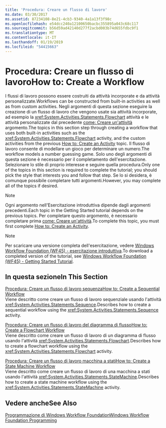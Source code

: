 ```yaml
---
title: 'Procedura: Creare un flusso di lavoro'
ms.date: 03/30/2017
ms.assetid: 87234108-8e21-4cb3-9340-4a1a13f3f98c
ms.openlocfilehash: e54dcc240a12100650bacbc355895a043c68c117
ms.sourcegitcommit: b56d59ad42140d277f2acbd003b74d655fdbc9f1
ms.translationtype: MT
ms.contentlocale: it-IT
ms.lasthandoff: 01/19/2019
ms.locfileid: "54415663"
---
```

# <a name="how-to-create-a-workflow"></a><span data-ttu-id="821d2-102">Procedura: Creare un flusso di lavoro</span><span class="sxs-lookup"><span data-stu-id="821d2-102">How to: Create a Workflow</span></span>
<span data-ttu-id="821d2-103">I flussi di lavoro possono essere costruiti da attività incorporate e da attività personalizzate.</span><span class="sxs-lookup"><span data-stu-id="821d2-103">Workflows can be constructed from built-in activities as well as from custom activities.</span></span> <span data-ttu-id="821d2-104">Negli argomenti di questa sezione eseguire la creazione di un flusso di lavoro che vengono usate sia attività incorporate, ad esempio la <xref:System.Activities.Statements.Flowchart> attività e le attività personalizzate dal precedente [come: Creare un'attività](../../../docs/framework/windows-workflow-foundation/how-to-create-an-activity.md) argomento.</span><span class="sxs-lookup"><span data-stu-id="821d2-104">The topics in this section step through creating a workflow that uses both built-in activities such as the <xref:System.Activities.Statements.Flowchart> activity, and the custom activities from the previous [How to: Create an Activity](../../../docs/framework/windows-workflow-foundation/how-to-create-an-activity.md) topic.</span></span> <span data-ttu-id="821d2-105">Il flusso di lavoro consente di modellare un gioco per determinare un numero.</span><span class="sxs-lookup"><span data-stu-id="821d2-105">The workflow models a number guessing game.</span></span> <span data-ttu-id="821d2-106">Solo uno degli argomenti di questa sezione è necessario per il completamento dell'esercitazione. Selezionare lo stile di proprio interesse e seguire quella procedura.</span><span class="sxs-lookup"><span data-stu-id="821d2-106">Only one of the topics in this section is required to complete the tutorial; you should pick the style that interests you and follow that step.</span></span> <span data-ttu-id="821d2-107">Se lo si desidera, è comunque possibile completare tutti argomenti.</span><span class="sxs-lookup"><span data-stu-id="821d2-107">However, you may complete all of the topics if desired.</span></span>  
  
> [!NOTE]
>  <span data-ttu-id="821d2-108">Ogni argomento nell'Esercitazione introduttiva dipende dagli argomenti precedenti.</span><span class="sxs-lookup"><span data-stu-id="821d2-108">Each topic in the Getting Started tutorial depends on the previous topics.</span></span> <span data-ttu-id="821d2-109">Per completare questo argomento, è necessario completare prima [come: Creare un'attività](../../../docs/framework/windows-workflow-foundation/how-to-create-an-activity.md).</span><span class="sxs-lookup"><span data-stu-id="821d2-109">To complete this topic, you must first complete [How to: Create an Activity](../../../docs/framework/windows-workflow-foundation/how-to-create-an-activity.md).</span></span>  
  
> [!NOTE]
>  <span data-ttu-id="821d2-110">Per scaricare una versione completa dell'esercitazione, vedere [Windows Workflow Foundation (WF45) - esercitazione introduttiva](https://go.microsoft.com/fwlink/?LinkID=248976).</span><span class="sxs-lookup"><span data-stu-id="821d2-110">To download a completed version of the tutorial, see [Windows Workflow Foundation (WF45) - Getting Started Tutorial](https://go.microsoft.com/fwlink/?LinkID=248976).</span></span>  
  
## <a name="in-this-section"></a><span data-ttu-id="821d2-111">In questa sezione</span><span class="sxs-lookup"><span data-stu-id="821d2-111">In This Section</span></span>  
 [<span data-ttu-id="821d2-112">Procedura: Creare un flusso di lavoro sequenza</span><span class="sxs-lookup"><span data-stu-id="821d2-112">How to: Create a Sequential Workflow</span></span>](../../../docs/framework/windows-workflow-foundation/how-to-create-a-sequential-workflow.md)  
 <span data-ttu-id="821d2-113">Viene descritto come creare un flusso di lavoro sequenziale usando l'attività <xref:System.Activities.Statements.Sequence>.</span><span class="sxs-lookup"><span data-stu-id="821d2-113">Describes how to create a sequential workflow using the <xref:System.Activities.Statements.Sequence> activity.</span></span>  
  
 [<span data-ttu-id="821d2-114">Procedura: Creare un flusso di lavoro del diagramma di flusso</span><span class="sxs-lookup"><span data-stu-id="821d2-114">How to: Create a Flowchart Workflow</span></span>](../../../docs/framework/windows-workflow-foundation/how-to-create-a-flowchart-workflow.md)  
 <span data-ttu-id="821d2-115">Viene descritto come creare un flusso di lavoro di un diagramma di flusso usando l'attività <xref:System.Activities.Statements.Flowchart>.</span><span class="sxs-lookup"><span data-stu-id="821d2-115">Describes how to create a flowchart workflow using the <xref:System.Activities.Statements.Flowchart> activity.</span></span>  
  
 [<span data-ttu-id="821d2-116">Procedura: Creare un flusso di lavoro macchina a stati</span><span class="sxs-lookup"><span data-stu-id="821d2-116">How to: Create a State Machine Workflow</span></span>](../../../docs/framework/windows-workflow-foundation/how-to-create-a-state-machine-workflow.md)  
 <span data-ttu-id="821d2-117">Viene descritto come creare un flusso di lavoro di una macchina a stati usando l'attività <xref:System.Activities.Statements.StateMachine>.</span><span class="sxs-lookup"><span data-stu-id="821d2-117">Describes how to create a state machine workflow using the <xref:System.Activities.Statements.StateMachine> activity.</span></span>  
  
## <a name="see-also"></a><span data-ttu-id="821d2-118">Vedere anche</span><span class="sxs-lookup"><span data-stu-id="821d2-118">See Also</span></span>  
 [<span data-ttu-id="821d2-119">Programmazione di Windows Workflow Foundation</span><span class="sxs-lookup"><span data-stu-id="821d2-119">Windows Workflow Foundation Programming</span></span>](../../../docs/framework/windows-workflow-foundation/programming.md)
